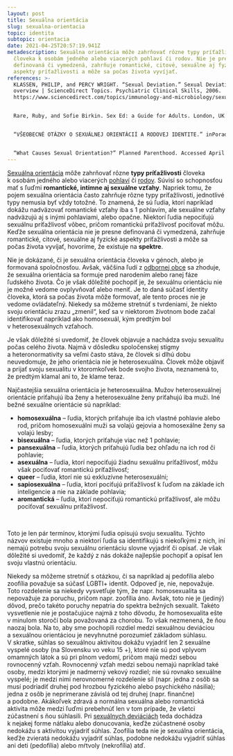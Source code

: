 ```yaml
---
layout: post
title: Sexuálna orientácia
slug: sexualna-orientacia
topic: identita
subtopic: orientacia
date: 2021-04-25T20:57:19.941Z
metadescription: Sexuálna orientácia môže zahrňovať rôzne typy príťažlivosti
  človeka k osobám jedného alebo viacerých pohlaví či rodov. Nie je presne
  definovaná či vymedzená, zahrňuje romantické, citové, sexuálne aj fyzické
  aspekty príťažlivosti a môže sa počas života vyvíjať.
references: >-
  KLASSEN, PHILIP, and PERCY WRIGHT. “Sexual Deviation.” Sexual Deviation - an
  overview | ScienceDirect Topics. Psychiatric Clinical Skills, 2006.
  https://www.sciencedirect.com/topics/immunology-and-microbiology/sexual-deviation.  


  Rare, Ruby, and Sofie Birkin. Sex Ed: a Guide for Adults. London, UK: Bloomsbury, 2020. 


  “VŠEOBECNÉ OTÁZKY O SEXUÁLNEJ ORIENTÁCIÍ A RODOVEJ IDENTITE.” inPoradňa. Accessed April 3, 2021. https://inporadna.sk/otazky-a-odpovede.html#FAQSection1. 


  “What Causes Sexual Orientation?” Planned Parenthood. Accessed April 22, 2021. https://www.plannedparenthood.org/learn/sexual-orientation/sexual-orientation/what-causes-sexual-orientation.
---
```

[Sexuálna orientácia](https://www.goodreads.com/book/show/55301696-sex-ed) môže zahrňovať rôzne **typy príťažlivosti** človeka k osobám jedného alebo viacerých [pohlaví](/pohlavna-anatomia/) či [rodov](/rodova-identita/). Súvisí so schopnosťou mať s ľuďmi **romantické, intímne aj sexuálne vzťahy**. Napriek tomu, že pojem sexuálna orientácia často zahrňuje rôzne typy príťažlivosti, jednotlivé typy nemusia byť vždy totožné. To znamená, že sú ľudia, ktorí napríklad dokážu nadväzovať romantické vzťahy iba s 1 pohlavím, ale sexuálne vzťahy nadväzujú aj s inými pohlaviami, alebo opačne. Niektorí ľudia nepociťujú sexuálnu príťažlivosť vôbec, pričom romantickú príťažlivosť pociťovať môžu. Keďže sexuálna orientácia nie je presne definovaná či vymedzená, zahrňuje romantické, citové, sexuálne aj fyzické aspekty príťažlivosti a môže sa počas života vyvíjať, hovoríme, že existuje na **spektre**.

Nie je dokázané, či je sexuálna orientácia človeka v génoch, alebo je formovaná spoločnosťou. Avšak, väčšina ľudí z [odbornej obce](https://www.plannedparenthood.org/learn/sexual-orientation/sexual-orientation/what-causes-sexual-orientation) sa zhoduje, že sexuálna orientácia sa formuje pred narodením alebo ranej fáze ľudského života. Čo je však dôležité pochopiť je, že sexuálnu orientáciu nie je možné vedome ovplyvňovať alebo meniť. Je to daná súčasť identity človeka, ktorá sa počas života môže formovať, ale tento proces nie je vedome ovládateľný. Niekedy sa môžeme stretnúť s tvrdeniami, že niekto svoju orientáciu zrazu „zmenil“, keď sa v niektorom životnom bode začal identifikovať napríklad ako homosexuál, kým predtým bol v heterosexuálnych vzťahoch. 

<div class='f-identita box-post'>

Je však dôležité si uvedomiť, že človek objavuje a nachádza svoju sexualitu počas celého života. Najmä v dôsledku spoločenskej stigmy a heteronormativity sa veľmi často stáva, že človek si dlhú dobu neuvedomuje, že jeho orientácia nie je heterosexuálna. Človek môže objaviť a prijať svoju sexualitu v ktoromkoľvek bode svojho života, neznamená to, že predtým klamal ani to, že klame teraz.

</div>

Najčastejšia sexuálna orientácia je heterosexuálna. Mužov heterosexuálnej orientácie priťahujú iba ženy a heterosexuálne ženy priťahujú iba muži. Iné bežné sexuálne orientácie sú napríklad:

* **homosexuálna** – ľudia, ktorých priťahuje iba ich vlastné pohlavie alebo rod, pričom homosexuálni muži sa volajú gejovia a homosexálne ženy sa volajú lesby;
* **bisexuálna** – ľudia, ktorých priťahuje viac než 1 pohlavie; 
* **pansexuálna** – ľudia, ktorých priťahujú ľudia bez ohľadu na ich rod či pohlavie;
* **asexuálna** – ľudia, ktorí nepociťujú žiadnu sexuálnu príťažlivosť, môžu však pociťovať romantickú príťažlivosť;
* **queer** – ľudia, ktorí nie sú exkluzívne heterosexuálni;
* **sapiosexuálna** – ľudia, ktorí pociťujú príťažlivosť k ľuďom na základe ich inteligencie a nie na základe pohlavia;
* **aromantická** – ľudia, ktorí nepociťujú romantickú príťažlivosť, ale môžu pociťovať sexuálnu príťažlivosť. 

<br>

Toto je len pár termínov, ktorými ľudia opisujú svoju sexualitu. Týchto názvov existuje mnoho a niektorí ľudia sa identifikujú s niekoľkými z nich, iní nemajú potrebu svoju sexuálnu orientáciu slovne vyjadriť či opísať. Je však dôležité si uvedomiť, že každý z nás dokáže najlepšie pochopiť a opísať len svoju vlastnú orientáciu.

Niekedy sa môžeme stretnúť s otázkou, či sa napríklad aj pedofília alebo zoofília považuje sa súčasť LGBTI+ identít. Odpoveď je, nie, nepovažuje. Toto rozdelenie sa niekedy vysvetľuje tým, že napr. homosexualita sa nepovažuje za poruchu, pričom napr. zoofília áno. Avšak, toto nie je (jediný) dôvod, prečo takéto poruchy nepatria do spektra bežných sexualít. Takéto vysvetlenie nie je postačujúce najmä z toho dôvodu, že homosexualita ešte v minulom storočí bola považovaná za chorobu. To však nezmenená, že ňou naozaj bola. Na to, aby sme pochopili rozdiel medzi sexuálnou deviáciou a sexuálnou orientáciou je nevyhnutné porozumieť základom súhlasu. V skratke, súhlas so sexuálnou aktivitou dokážu vyjadriť len 2 sexuálne vyspelé osoby (na Slovensku vo veku 15 +), ktoré nie sú pod vplyvom omamných látok a sú pri plnom vedomí, pričom majú medzi sebou rovnocenný vzťah. Rovnocenný vzťah medzi sebou nemajú napríklad také osoby, medzi ktorými je nadmerný vekový rozdiel; nie sú rovnako sexuálne vyspelé; je medzi nimi nerovnomerné rozdelenie síl (napr. jedna z osôb sa musí podriadiť druhej pod hrozbou fyzického alebo psychického násilia); jedna z osôb je neprimerane závislá od tej druhej (napr. finančne) a podobne. Akákoľvek zdravá a normálna sexuálna alebo romantická aktivita môže medzi ľuďmi prebehnúť len v tom prípade, že všetci zúčastnení s ňou súhlasili. Pri [sexuálnych deviáciách](https://www.sciencedirect.com/topics/immunology-and-microbiology/sexual-deviation) teda dochádza k nejakej forme nátlaku alebo donucovania, keďže zúčastnené osoby nedokážu s aktivitou vyjadriť súhlas. Zoofília teda nie je sexuálna orientácia, keďže zvieratá nedokážu vyjadriť súhlas, podobne nedokážu vyjadriť súhlas ani deti (pedofília) alebo mŕtvoly (nekrofília) atď.